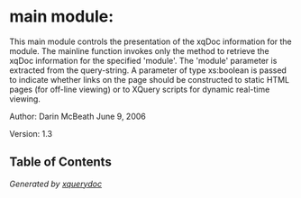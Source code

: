 # main module: 
    This main module controls the presentation of the xqDoc information   for the module.    The mainline function invokes only the   method to retrieve the xqDoc information for the specified 'module'. The 'module'    parameter is extracted from the query-string.  A parameter of type xs:boolean    is passed to indicate whether links on the page should be constructed    to static HTML pages (for off-line viewing) or to XQuery scripts for dynamic   real-time viewing.     


Author:  Darin McBeath    June 9, 2006   
Version:  1.3 

## Table of Contents





*Generated by [xquerydoc](https://github.com/xquery/xquerydoc)*
